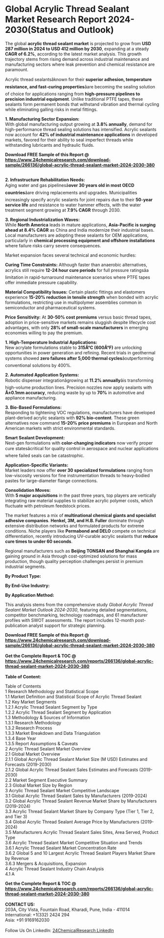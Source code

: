 <h1>Global Acrylic Thread Sealant Market Research Report 2024-2030(Status and Outlook)</h1><p>The global <strong>acrylic thread sealant market</strong> is projected to grow from <strong>USD 287 million in 2024 to USD 412 million by 2030</strong>, expanding at a steady <strong>CAGR of 6.2%</strong>, according to the latest market analysis. This growth trajectory stems from rising demand across industrial maintenance and manufacturing sectors where leak prevention and chemical resistance are paramount.</p><p>Acrylic thread sealantsâknown for their <strong>superior adhesion, temperature resistance, and fast-curing properties</strong>âare becoming the sealing solution of choice for applications ranging from <strong>high-pressure pipelines to precision industrial equipment</strong>. Unlike traditional PTFE tapes, these sealants form permanent bonds that withstand vibration and thermal cycling while eliminating galling risks in metal fittings.</p><p><strong>1. Manufacturing Sector Expansion:</strong><br>
With global manufacturing output growing at <strong>3.8% annually</strong>, demand for high-performance thread sealing solutions has intensified. Acrylic sealants now account for <strong>42% of industrial maintenance applications</strong> in developed markets, favored for their ability to seal imperfect threads while withstanding lubricants and hydraulic fluids.</p><div><b>Download FREE Sample of this Report @ 
            <a href="https://www.24chemicalresearch.com/download-sample/266136/global-acrylic-thread-sealant-market-2024-2030-380">
            https://www.24chemicalresearch.com/download-sample/266136/global-acrylic-thread-sealant-market-2024-2030-380</a></b></div><br><p><strong>2. Infrastructure Rehabilitation Needs:</strong><br>
Aging water and gas pipelinesâ<strong>over 30 years old in most OECD countries</strong>âare driving replacements and upgrades. Municipalities increasingly specify acrylic sealants for joint repairs due to their <strong>50-year service life</strong> and resistance to water hammer effects, with the water treatment segment growing at <strong>7.9% CAGR</strong> through 2030.</p><p><strong>3. Regional Industrialization Waves:</strong><br>
While <strong>North America</strong> leads in mature applications, <strong>Asia-Pacific is surging ahead at 8.4% CAGR</strong> as China and India modernize their industrial bases. Local manufacturers are adopting these sealants for OEM applications, particularly in <strong>chemical processing equipment and offshore installations</strong> where failure risks carry severe consequences.</p><p>Market expansion faces several technical and economic hurdles:</p><p><strong>Curing Time Constraints:</strong> Although faster than anaerobic alternatives, acrylics still require <strong>12-24 hour cure periods</strong> for full pressure ratingsâa limitation in rapid-turnaround maintenance scenarios where PTFE tapes offer immediate pressure capability.</p><p><strong>Material Compatibility Issues:</strong> Certain plastic fittings and elastomers experience <strong>15-20% reduction in tensile strength</strong> when bonded with acrylic formulations, restricting use in multipolymer assemblies common in semiconductor and pharmaceutical systems.</p><p><strong>Price Sensitivity:</strong> At <strong>30-50% cost premiums</strong> versus basic thread tapes, adoption in price-sensitive markets remains sluggish despite lifecycle cost advantages, with only <strong>28% of small-scale manufacturers</strong> in emerging economies willing to pay the premium.</p><p><strong>1. High-Temperature Industrial Applications:</strong><br>
New acrylate formulations stable to <strong>315Â°C (600Â°F)</strong> are unlocking opportunities in power generation and refining. Recent trials in geothermal systems showed <strong>zero failures after 5,000 thermal cycles</strong>âoutperforming conventional solutions by 400%.</p><p><strong>2. Automated Application Systems:</strong><br>
Robotic dispenser integrationâgrowing at <strong>11.2% annually</strong>âis transforming high-volume production lines. Precision nozzles now apply sealants with <strong>Â±0.1mm accuracy</strong>, reducing waste by up to <strong>70%</strong> in automotive and appliance manufacturing.</p><p><strong>3. Bio-Based Formulations:</strong><br>
Responding to tightening VOC regulations, manufacturers have developed plant-derived acrylic sealants with <strong>92% bio-content</strong>. These green alternatives now command <strong>15-20% price premiums</strong> in European and North American markets with strict environmental standards.</p><p><strong>Smart Sealant Development:</strong><br>
    Next-gen formulations with <strong>color-changing indicators</strong> now verify proper cure statesâcritical for quality control in aerospace and nuclear applications where failed seals can be catastrophic.</p><p><strong>Application-Specific Variants:</strong><br>
    Market leaders now offer <strong>over 30 specialized formulations</strong> ranging from low-viscosity versions for fine instrumentation threads to heavy-bodied pastes for large-diameter flange connections.</p><p><strong>Consolidation Moves:</strong><br>
    With <strong>5 major acquisitions</strong> in the past three years, top players are vertically integrating raw material supplies to stabilize acrylic polymer costs, which fluctuate with petroleum feedstock prices.</p><p>The market features a mix of <strong>multinational chemical giants and specialist adhesive companies</strong>. <strong>Henkel, 3M, and H.B. Fuller</strong> dominate through extensive distribution networks and formulated products for extreme conditions. Niche players like <strong>Permabond and DELO</strong> compete on technical differentiation, recently introducing UV-curable acrylic sealants that <strong>reduce cure times to under 60 seconds</strong>.</p><p>Regional manufacturers such as <strong>Beijing TONSAN and Shanghai Kangda</strong> are gaining ground in Asia through cost-optimized solutions for mass production, though quality perception challenges persist in premium industrial segments.</p><p><strong>By Product Type:</strong></p><p><strong>By End-Use Industry:</strong></p><p><strong>By Application Method:</strong></p><p>This analysis stems from the comprehensive study <em>Global Acrylic Thread Sealant Market Outlook 2024-2030</em>, featuring detailed segmentations, competitor benchmarking, technology roadmaps, and 61 manufacturer profiles with SWOT assessments. The report includes 12-month post-publication analyst support for strategic planning.</p><div><b>Download FREE Sample of this Report @ 
            <a href="https://www.24chemicalresearch.com/download-sample/266136/global-acrylic-thread-sealant-market-2024-2030-380">
            https://www.24chemicalresearch.com/download-sample/266136/global-acrylic-thread-sealant-market-2024-2030-380</a></b></div><br><div><b>Get the Complete Report & TOC @ 
            <a href="https://www.24chemicalresearch.com/reports/266136/global-acrylic-thread-sealant-market-2024-2030-380">
            https://www.24chemicalresearch.com/reports/266136/global-acrylic-thread-sealant-market-2024-2030-380</a></b></div><br>
            <b>Table of Content:</b><p>Table of Contents<br />
1 Research Methodology and Statistical Scope<br />
1.1 Market Definition and Statistical Scope of Acrylic Thread Sealant<br />
1.2 Key Market Segments<br />
1.2.1 Acrylic Thread Sealant Segment by Type<br />
1.2.2 Acrylic Thread Sealant Segment by Application<br />
1.3 Methodology & Sources of Information<br />
1.3.1 Research Methodology<br />
1.3.2 Research Process<br />
1.3.3 Market Breakdown and Data Triangulation<br />
1.3.4 Base Year<br />
1.3.5 Report Assumptions & Caveats<br />
2 Acrylic Thread Sealant Market Overview<br />
2.1 Global Market Overview<br />
2.1.1 Global Acrylic Thread Sealant Market Size (M USD) Estimates and Forecasts (2019-2030)<br />
2.1.2 Global Acrylic Thread Sealant Sales Estimates and Forecasts (2019-2030)<br />
2.2 Market Segment Executive Summary<br />
2.3 Global Market Size by Region<br />
3 Acrylic Thread Sealant Market Competitive Landscape<br />
3.1 Global Acrylic Thread Sealant Sales by Manufacturers (2019-2024)<br />
3.2 Global Acrylic Thread Sealant Revenue Market Share by Manufacturers (2019-2024)<br />
3.3 Acrylic Thread Sealant Market Share by Company Type (Tier 1, Tier 2, and Tier 3)<br />
3.4 Global Acrylic Thread Sealant Average Price by Manufacturers (2019-2024)<br />
3.5 Manufacturers Acrylic Thread Sealant Sales Sites, Area Served, Product Type<br />
3.6 Acrylic Thread Sealant Market Competitive Situation and Trends<br />
3.6.1 Acrylic Thread Sealant Market Concentration Rate<br />
3.6.2 Global 5 and 10 Largest Acrylic Thread Sealant Players Market Share by Revenue<br />
3.6.3 Mergers & Acquisitions, Expansion<br />
4 Acrylic Thread Sealant Industry Chain Analysis<br />
4.1 A</p><div><b>Get the Complete Report & TOC @ 
            <a href="https://www.24chemicalresearch.com/reports/266136/global-acrylic-thread-sealant-market-2024-2030-380">
            https://www.24chemicalresearch.com/reports/266136/global-acrylic-thread-sealant-market-2024-2030-380</a></b></div><br><b>CONTACT US:</b><br>
            203A, City Vista, Fountain Road, Kharadi, Pune, India - 411014<br>
            International: +1(332) 2424 294<br>
            Asia: +91 9169162030 <br><br>
            Follow Us On LinkedIn: <a href="https://www.linkedin.com/company/24chemicalresearch/">24ChemicalResearch LinkedIn</a>